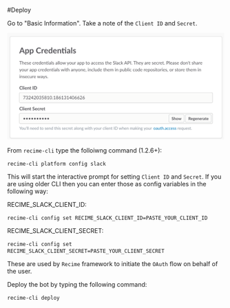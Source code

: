 #Deploy

Go to "Basic Information". Take a note of the `Client ID` and `Secret`.


![](slack-credentials.png)


From `recime-cli` type the folloiwng command (1.2.6+):

```
recime-cli platform config slack 

```

This will start the interactive prompt for setting `Client ID` and `Secret`. If you are using older CLI then you can enter those as config variables in the following way:

RECIME_SLACK_CLIENT_ID:

```
recime-cli config set RECIME_SLACK_CLIENT_ID=PASTE_YOUR_CLIENT_ID

```

RECIME_SLACK_CLIENT_SECRET:

```
recime-cli config set RECIME_SLACK_CLIENT_SECRET=PASTE_YOUR_CLIENT_SECRET

```

These are used by `Recime` framework to initiate the `OAuth` flow on behalf of the user.


Deploy the bot by typing the following command:

```
recime-cli deploy

```

